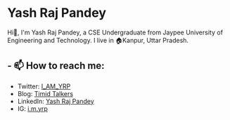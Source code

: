 # Yash Raj Pandey
Hi👋, I'm Yash Raj Pandey, a CSE Undergraduate from Jaypee University of Engineering and Technology.
I live in 🏠Kanpur, Uttar Pradesh.

<!--
**devYRPauli/devYRPauli** is a ✨ _special_ ✨ repository because its `README.md` (this file) appears on your GitHub profile.

Here are some ideas to get you started:

- 🔭 I’m currently working on ...
- 🌱 I’m currently learning ...
- 👯 I’m looking to collaborate on ...
- 🤔 I’m looking for help with ...
- 💬 Ask me about ...
- 😄 Pronouns: ...
- ⚡ Fun fact: ...
-->

## - 📫 How to reach me:
- Twitter: [I_AM_YRP](https://twitter.com/I_AM_YRP)
- Blog: [Timid Talkers](https://timidtalkers.weebly.com/)
- LinkedIn: [Yash Raj Pandey](https://www.linkedin.com/in/devyrpauli/)
- IG: [i.m.yrp](https://www.instagram.com/i.m.yrp/)
